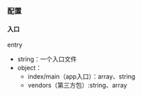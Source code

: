 ### 配置

#### 入口
entry
- string：一个入口文件
- object：
  - index/main（app入口）：array、string
  - vendors（第三方包）:string、array
